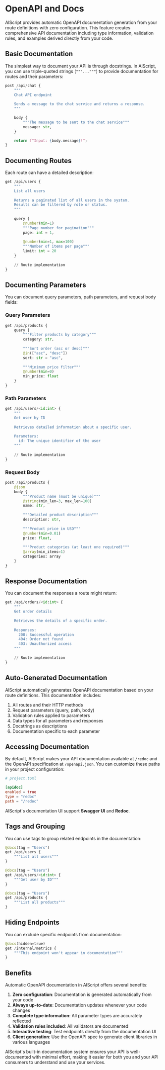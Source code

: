 # OpenAPI and Docs

AIScript provides automatic OpenAPI documentation generation from your route definitions with zero configuration. This feature creates comprehensive API documentation including type information, validation rules, and examples derived directly from your code.

## Basic Documentation

The simplest way to document your API is through docstrings. In AIScript, you can use triple-quoted strings (`"""..."""`) to provide documentation for routes and their parameters:

```py
post /api/chat {
    """
    Chat API endpoint
    
    Sends a message to the chat service and returns a response.
    """

    body {
        """The message to be sent to the chat service"""
        message: str,
    }

    return f"Input: {body.message}!";
}
```

## Documenting Routes

Each route can have a detailed description:

```py
get /api/users {
    """
    List all users
    
    Returns a paginated list of all users in the system.
    Results can be filtered by role or status.
    """
    
    query {
        @number(min=1)
        """Page number for pagination"""
        page: int = 1,
        
        @number(min=1, max=100)
        """Number of items per page"""
        limit: int = 20
    }
    
    // Route implementation
}
```

## Documenting Parameters

You can document query parameters, path parameters, and request body fields:

### Query Parameters

```py
get /api/products {
    query {
        """Filter products by category"""
        category: str,
        
        """Sort order (asc or desc)"""
        @in(["asc", "desc"])
        sort: str = "asc",
        
        """Minimum price filter"""
        @number(min=0)
        min_price: float
    }
}
```

### Path Parameters

```py
get /api/users/<id:int> {
    """
    Get user by ID
    
    Retrieves detailed information about a specific user.
    
    Parameters:
      id: The unique identifier of the user
    """
    
    // Route implementation
}
```

### Request Body

```py
post /api/products {
    @json
    body {
        """Product name (must be unique)"""
        @string(min_len=3, max_len=100)
        name: str,
        
        """Detailed product description"""
        description: str,
        
        """Product price in USD"""
        @number(min=0.01)
        price: float,
        
        """Product categories (at least one required)"""
        @array(min_items=1)
        categories: array
    }
}
```

## Response Documentation

You can document the responses a route might return:

```py
get /api/orders/<id:int> {
    """
    Get order details
    
    Retrieves the details of a specific order.
    
    Responses:
      200: Successful operation
      404: Order not found
      403: Unauthorized access
    """
    
    // Route implementation
}
```

## Auto-Generated Documentation

AIScript automatically generates OpenAPI documentation based on your route definitions. This documentation includes:

1. All routes and their HTTP methods
2. Request parameters (query, path, body)
3. Validation rules applied to parameters
4. Data types for all parameters and responses
5. Docstrings as descriptions
6. Documentation specific to each parameter

## Accessing Documentation

By default, AIScript makes your API documentation available at `/redoc` and the OpenAPI specification at `/openapi.json`. You can customize these paths in your project configuration:

```toml
# project.toml

[apidoc]
enabled = true
type = "redoc"
path = "/redoc"
```

AIScript's documentation UI support **Swagger UI** and **Redoc**.

## Tags and Grouping

You can use tags to group related endpoints in the documentation:

```py
@docs(tag = "Users")
get /api/users {
    """List all users"""
}

@docs(tag = "Users")
get /api/users/<id:int> {
    """Get user by ID"""
}

@docs(tag = "Users")
get /api/products {
    """List all products"""
}
```

## Hiding Endpoints

You can exclude specific endpoints from documentation:

```py
@docs(hidden=true)
get /internal/metrics {
    """This endpoint won't appear in documentation"""
}
```

## Benefits

Automatic OpenAPI documentation in AIScript offers several benefits:

1. **Zero configuration**: Documentation is generated automatically from your code
2. **Always up-to-date**: Documentation updates whenever your code changes
3. **Complete type information**: All parameter types are accurately reflected
4. **Validation rules included**: All validators are documented
5. **Interactive testing**: Test endpoints directly from the documentation UI
6. **Client generation**: Use the OpenAPI spec to generate client libraries in various languages

AIScript's built-in documentation system ensures your API is well-documented with minimal effort, making it easier for both you and your API consumers to understand and use your services.